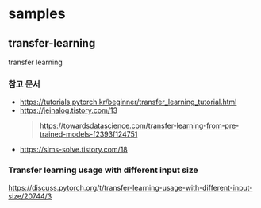 # samples


## transfer-learning
transfer learning

### 참고 문서
- https://tutorials.pytorch.kr/beginner/transfer_learning_tutorial.html
- https://jeinalog.tistory.com/13
  > https://towardsdatascience.com/transfer-learning-from-pre-trained-models-f2393f124751
- https://sims-solve.tistory.com/18


### Transfer learning usage with different input size
https://discuss.pytorch.org/t/transfer-learning-usage-with-different-input-size/20744/3